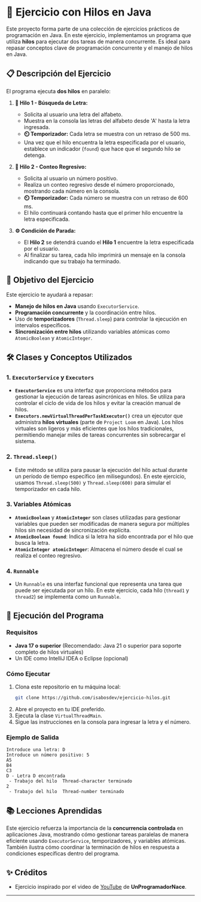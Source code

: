 # 🧵 Ejercicio con Hilos en Java

Este proyecto forma parte de una colección de ejercicios prácticos de programación en Java. En este ejercicio, implementamos un programa que utiliza **hilos** para ejecutar dos tareas de manera concurrente. Es ideal para repasar conceptos clave de programación concurrente y el manejo de hilos en Java.

## 📋 Descripción del Ejercicio

El programa ejecuta **dos hilos** en paralelo:

1. **🧵 Hilo 1 - Búsqueda de Letra:**
    - Solicita al usuario una letra del alfabeto.
    - Muestra en la consola las letras del alfabeto desde 'A' hasta la letra ingresada.
    - **⏲️ Temporizador:** Cada letra se muestra con un retraso de 500 ms.
    - Una vez que el hilo encuentra la letra especificada por el usuario, establece un indicador (`found`) que hace que el segundo hilo se detenga.

2. **🧵 Hilo 2 - Conteo Regresivo:**
    - Solicita al usuario un número positivo.
    - Realiza un conteo regresivo desde el número proporcionado, mostrando cada número en la consola.
    - **⏲️ Temporizador:** Cada número se muestra con un retraso de 600 ms.
    - El hilo continuará contando hasta que el primer hilo encuentre la letra especificada.

3. **⚙️ Condición de Parada:**
    - El **Hilo 2** se detendrá cuando el **Hilo 1** encuentre la letra especificada por el usuario.
    - Al finalizar su tarea, cada hilo imprimirá un mensaje en la consola indicando que su trabajo ha terminado.

## 🎯 Objetivo del Ejercicio

Este ejercicio te ayudará a repasar:

- **Manejo de hilos en Java** usando `ExecutorService`.
- **Programación concurrente** y la coordinación entre hilos.
- Uso de **temporizadores** (`Thread.sleep`) para controlar la ejecución en intervalos específicos.
- **Sincronización entre hilos** utilizando variables atómicas como `AtomicBoolean` y `AtomicInteger`.

## 🛠️ Clases y Conceptos Utilizados

### 1. `ExecutorService` y `Executors`
- **`ExecutorService`** es una interfaz que proporciona métodos para gestionar la ejecución de tareas asincrónicas en hilos. Se utiliza para controlar el ciclo de vida de los hilos y evitar la creación manual de hilos.
- **`Executors.newVirtualThreadPerTaskExecutor()`** crea un ejecutor que administra **hilos virtuales** (parte de `Project Loom` en Java). Los hilos virtuales son ligeros y más eficientes que los hilos tradicionales, permitiendo manejar miles de tareas concurrentes sin sobrecargar el sistema.

### 2. `Thread.sleep()`
- Este método se utiliza para pausar la ejecución del hilo actual durante un período de tiempo específico (en milisegundos). En este ejercicio, usamos `Thread.sleep(500)` y `Thread.sleep(600)` para simular el temporizador en cada hilo.

### 3. **Variables Atómicas**
- **`AtomicBoolean`** y **`AtomicInteger`** son clases utilizadas para gestionar variables que pueden ser modificadas de manera segura por múltiples hilos sin necesidad de sincronización explícita.
- **`AtomicBoolean found`**: Indica si la letra ha sido encontrada por el hilo que busca la letra.
- **`AtomicInteger atomicInteger`**: Almacena el número desde el cual se realiza el conteo regresivo.

### 4. `Runnable`
- Un `Runnable` es una interfaz funcional que representa una tarea que puede ser ejecutada por un hilo. En este ejercicio, cada hilo (`thread1` y `thread2`) se implementa como un `Runnable`.

## 🚀 Ejecución del Programa

### Requisitos
- **Java 17 o superior** (Recomendado: Java 21 o superior para soporte completo de hilos virtuales)
- Un IDE como IntelliJ IDEA o Eclipse (opcional)

### Cómo Ejecutar

1. Clona este repositorio en tu máquina local:
   ```bash
   git clone https://github.com/isabosdev/ejercicio-hilos.git
   ```
2. Abre el proyecto en tu IDE preferido.
3. Ejecuta la clase `VirtualThreadMain`.
4. Sigue las instrucciones en la consola para ingresar la letra y el número.

### Ejemplo de Salida

```plaintext
Introduce una letra: D
Introduce un número positivo: 5
A5
B4
C3
D - Letra D encontrada
 - Trabajo del hilo  Thread-character terminado
2
 - Trabajo del hilo  Thread-number terminado
```

## 📚 Lecciones Aprendidas

Este ejercicio refuerza la importancia de la **concurrencia controlada** en aplicaciones Java, mostrando cómo gestionar tareas paralelas de manera eficiente usando `ExecutorService`, temporizadores, y variables atómicas. También ilustra cómo coordinar la terminación de hilos en respuesta a condiciones específicas dentro del programa.

## ✨ Créditos

- Ejercicio inspirado por el video de [YouTube](https://youtu.be/ec8PetXpKT0?si=l9X9oNOk7iQHLx-3) de **UnProgramadorNace**.

---